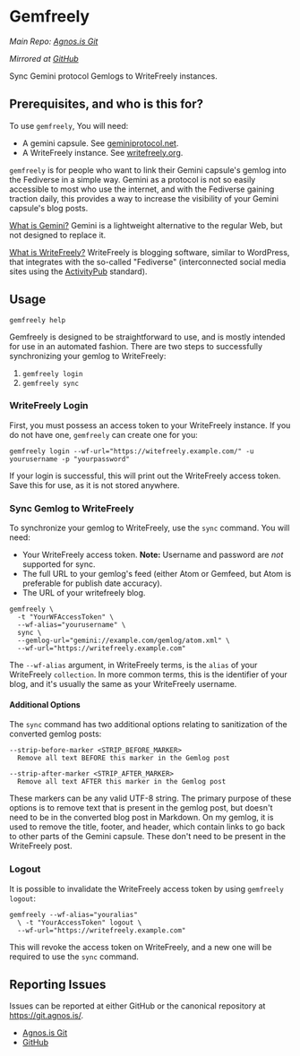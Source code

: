 # Gemfreely

*Main Repo: [Agnos.is Git][5]*

*Mirrored at [GitHub][4]*

Sync Gemini protocol Gemlogs to WriteFreely instances.

## Prerequisites, and who is this for?

To use `gemfreely`, You will need:

* A gemini capsule. See [geminiprotocol.net][1].
* A WriteFreely instance. See [writefreely.org][2].

`gemfreely` is for people who want to link their Gemini capsule's
gemlog into the Fediverse in a simple way. Gemini as a protocol is not
so easily accessible to most who use the internet, and with the
Fediverse gaining traction daily, this provides a way to increase the
visibility of your Gemini capsule's blog posts.

[What is Gemini?][1] Gemini is a lightweight alternative to the
regular Web, but not designed to replace it.

[What is WriteFreely?][2] WriteFreely is blogging software, similar to
WordPress, that integrates with the so-called "Fediverse"
(interconnected social media sites using the [ActivityPub][3]
standard).

## Usage

```
gemfreely help
```

Gemfreely is designed to be straightforward to use, and is mostly
intended for use in an automated fashion. There are two steps to
successfully synchronizing your gemlog to WriteFreely:

1. `gemfreely login`
2. `gemfreely sync`

### WriteFreely Login

First, you must possess an access token to your WriteFreely instance.
If you do not have one, `gemfreely` can create one for you:

```
gemfreely login --wf-url="https://witefreely.example.com/" -u yourusername -p "yourpassword"
```

If your login is successful, this will print out the WriteFreely
access token. Save this for use, as it is not stored anywhere.

### Sync Gemlog to WriteFreely

To synchronize your gemlog to WriteFreely, use the `sync` command. You will need:

* Your WriteFreely access token. **Note:** Username and password are
  *not* supported for sync.
* The full URL to your gemlog's feed (either Atom or Gemfeed, but Atom
  is preferable for publish date accuracy).
* The URL of your writefreely blog.

```
gemfreely \
  -t "YourWFAccessToken" \
  --wf-alias="yourusername" \
  sync \
  --gemlog-url="gemini://example.com/gemlog/atom.xml" \
  --wf-url="https://writefreely.example.com"
```

The `--wf-alias` argument, in WriteFreely terms, is the `alias` of
your WriteFreely `collection`. In more common terms, this is the
identifier of your blog, and it's usually the same as your WriteFreely
username.

#### Additional Options

The `sync` command has two additional options relating to sanitization
of the converted gemlog posts:

```
--strip-before-marker <STRIP_BEFORE_MARKER>
  Remove all text BEFORE this marker in the Gemlog post

--strip-after-marker <STRIP_AFTER_MARKER>
  Remove all text AFTER this marker in the Gemlog post
```

These markers can be any valid UTF-8 string. The primary purpose of
these options is to remove text that is present in the gemlog post,
but doesn't need to be in the converted blog post in Markdown. On my
gemlog, it is used to remove the title, footer, and header, which contain
links to go back to other parts of the Gemini capsule. These don't
need to be present in the WriteFreely post.

### Logout

It is possible to invalidate the WriteFreely access token by using `gemfreely logout`:

```
gemfreely --wf-alias="youralias"
  \ -t "YourAccessToken" logout \
  --wf-url="https://writefreely.example.com"
```

This will revoke the access token on WriteFreely, and a new one will
be required to use the `sync` command.

## Reporting Issues

Issues can be reported at either GitHub or the canonical repository at https://git.agnos.is/.

* [Agnos.is Git][5]
* [GitHub][4]

[1]: https://geminiprotocol.net/
[2]: https://writefreely.org/
[3]: https://en.wikipedia.org/wiki/ActivityPub
[4]: https://github.com/ProjectMoon/gemfreely
[5]: https://git.agnos.is/projectmoon/gemfreely
